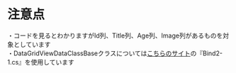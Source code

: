 ﻿# 注意点
・コードを見るとわかりますがId列、Title列、Age列、Image列があるものを対象としています  
・DataGridViewDataClassBaseクラスについては[こちらのサイト](https://qiita.com/koshiRyu/items/01f23f78832aa05f7aa2)の『Bind2-1.cs』を使用しています
